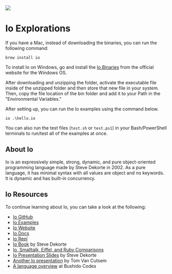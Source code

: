 <img src="https://raw.githubusercontent.com/rtoal/ple/master/docs/resources/io-logo-64.png">

# Io Explorations

If you have a Mac, instead of downloading the binaries, you can run the following command:

```
brew install io
```

To install Io on Windows, go and install the [Io Binaries](https://iolanguage.org/binaries.html) from the official website for the Windows OS.

After downloading and unzipping the folder, activate the executable file inside of the unzipped folder and then store that new file in your system. Then, copy the file location of the bin folder and add it to your Path in the "Environmental Variables."

After setting up, you can run the Io examples using the command below.

```
io .\hello.io
```

You can also run the test files (`test.sh` or `test.ps1`) in your Bash/PowerShell terminals to run/test all of the examples at once.

## About Io

Io is an expressively simple, strong, dynamic, and pure object-oriented programming language made by Steve Dekorte in 2002. As a pure language, it has minimal syntax with all values are object and no keywords. It is dynamic and has built-in concurrency.

## Io Resources

To continue learning about Io, you can take a look at the following:

- [Io GitHub](https://github.com/IoLanguage/io)
- [Io Examples](https://github.com/IoLanguage)
- [Io Website](https://iolanguage.org/)
- [Io Docs](https://iolanguage.org/guide/guide.html)
- [Io Repl](https://iolanguage.org/repl/index.html)
- [Io Book](https://books.apple.com/us/book/io/id497620067) by Steve Dekorte
- [Io, Smalltalk, Eiffel, and Ruby Comparisons](http://jackmyers.info/docs/ObjectOrientedImplementationApproaches.pdf)
- [Io Presentation Slides](https://www.lua.org/wshop05/Dekorte.pdf) by Steve Dekorte
- [Another Io presentation](https://soft.vub.ac.be/~tvcutsem/talks/presentations/IO-tvcutsem-26-11-04.pdf) by Tom Van Cutsem
- [A language overview](https://www.bushido.codes/io-lang) at Bushido Codes
